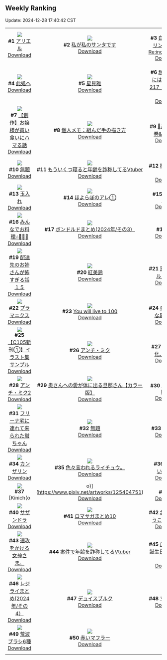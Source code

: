 ## Weekly Ranking
Update: 2024-12-28 17:40:42 CST

|      |      |      |
| :----: | :----: | :----: |
| ![](https://i.pixiv.re/c/240x480/img-master/img/2024/12/21/00/00/25/125368088_p0_master1200.jpg)<br>**#1** [アリエル](https://www.pixiv.net/artworks/125368088)<br>[Download](https://i.pixiv.re/img-original/img/2024/12/21/00/00/25/125368088_p0.png) | ![](https://i.pixiv.re/c/240x480/img-master/img/2024/12/22/07/30/01/125408413_p0_master1200.jpg)<br>**#2** [私が私のサンタです](https://www.pixiv.net/artworks/125408413)<br>[Download](https://i.pixiv.re/img-original/img/2024/12/22/07/30/01/125408413_p0.jpg) | ![](https://i.pixiv.re/c/240x480/img-master/img/2024/12/21/10/58/42/125378897_p0_master1200.jpg)<br>**#3** [白い雪のプリンセスは-Re:incarnation-](https://www.pixiv.net/artworks/125378897)<br>[Download](https://i.pixiv.re/img-original/img/2024/12/21/10/58/42/125378897_p0.png) |
| ![](https://i.pixiv.re/c/240x480/img-master/img/2024/12/23/19/43/45/125456263_p0_master1200.jpg)<br>**#4** [此処へ](https://www.pixiv.net/artworks/125456263)<br>[Download](https://i.pixiv.re/img-original/img/2024/12/23/19/43/45/125456263_p0.jpg) | ![](https://i.pixiv.re/c/240x480/img-master/img/2024/12/22/01/23/17/125403192_p0_master1200.jpg)<br>**#5** [星見雅](https://www.pixiv.net/artworks/125403192)<br>[Download](https://i.pixiv.re/img-original/img/2024/12/22/01/23/17/125403192_p0.png) | ![](https://i.pixiv.re/c/240x480/img-master/img/2024/12/22/18/40/51/125422046_p0_master1200.jpg)<br>**#6** [現実もたまには嘘をつく217「応援するよ」](https://www.pixiv.net/artworks/125422046)<br>[Download](https://i.pixiv.re/img-original/img/2024/12/22/18/40/51/125422046_p0.jpg) |
| ![](https://i.pixiv.re/c/240x480/img-master/img/2024/12/22/07/42/49/125408558_p0_master1200.jpg)<br>**#7** [【創作】お嬢様が買い食いにハマる話](https://www.pixiv.net/artworks/125408558)<br>[Download](https://i.pixiv.re/img-original/img/2024/12/22/07/42/49/125408558_p0.jpg) | ![](https://i.pixiv.re/c/240x480/img-master/img/2024/12/21/06/00/05/125374765_p0_master1200.jpg)<br>**#8** [個人メモ：組んだ手の描き方](https://www.pixiv.net/artworks/125374765)<br>[Download](https://i.pixiv.re/img-original/img/2024/12/21/06/00/05/125374765_p0.jpg) | ![](https://i.pixiv.re/c/240x480/img-master/img/2024/12/22/00/09/17/125400864_p0_master1200.jpg)<br>**#9** [🩵志乃と恋3巻&小説化🩷](https://www.pixiv.net/artworks/125400864)<br>[Download](https://i.pixiv.re/img-original/img/2024/12/22/00/09/17/125400864_p0.jpg) |
| ![](https://i.pixiv.re/c/240x480/img-master/img/2024/12/23/00/24/30/125436762_p0_master1200.jpg)<br>**#10** [無題](https://www.pixiv.net/artworks/125436762)<br>[Download](https://i.pixiv.re/img-original/img/2024/12/23/00/24/30/125436762_p0.png) | ![](https://i.pixiv.re/c/240x480/img-master/img/2024/12/22/21/18/20/125429079_p0_master1200.jpg)<br>**#11** [もういくつ寝ると年齢を詐称してるVtuber](https://www.pixiv.net/artworks/125429079)<br>[Download](https://i.pixiv.re/img-original/img/2024/12/22/21/18/20/125429079_p0.png) | ![](https://i.pixiv.re/c/240x480/img-master/img/2024/12/23/20/30/02/125457725_p0_master1200.jpg)<br>**#12** [模様つけ職人](https://www.pixiv.net/artworks/125457725)<br>[Download](https://i.pixiv.re/img-original/img/2024/12/23/20/30/02/125457725_p0.png) |
| ![](https://i.pixiv.re/c/240x480/img-master/img/2024/12/22/17/48/24/125421671_p0_master1200.jpg)<br>**#13** [玉入れ](https://www.pixiv.net/artworks/125421671)<br>[Download](https://i.pixiv.re/img-original/img/2024/12/22/17/48/24/125421671_p0.jpg) | ![](https://i.pixiv.re/c/240x480/img-master/img/2024/12/22/00/20/45/125401298_p0_master1200.jpg)<br>**#14** [ほよらぼのアレ①](https://www.pixiv.net/artworks/125401298)<br>[Download](https://i.pixiv.re/img-original/img/2024/12/22/00/20/45/125401298_p0.png) | ![](https://i.pixiv.re/c/240x480/img-master/img/2024/12/23/00/01/39/125435641_p0_master1200.jpg)<br>**#15** [Angelic Girls](https://www.pixiv.net/artworks/125435641)<br>[Download](https://i.pixiv.re/img-original/img/2024/12/23/00/01/39/125435641_p0.jpg) |
| ![](https://i.pixiv.re/c/240x480/img-master/img/2024/12/22/17/55/24/125421860_p0_master1200.jpg)<br>**#16** [みんなでお料理🎶🎂🎄🎅](https://www.pixiv.net/artworks/125421860)<br>[Download](https://i.pixiv.re/img-original/img/2024/12/22/17/55/24/125421860_p0.jpg) | ![](https://i.pixiv.re/c/240x480/img-master/img/2024/12/22/11/59/03/125413021_p0_master1200.jpg)<br>**#17** [ボンドルドまとめ(2024年/その3）](https://www.pixiv.net/artworks/125413021)<br>[Download](https://i.pixiv.re/img-original/img/2024/12/22/11/59/03/125413021_p0.jpg) | ![](https://i.pixiv.re/c/240x480/img-master/img/2024/12/22/01/24/59/125403242_p0_master1200.jpg)<br>**#18** [みゅ](https://www.pixiv.net/artworks/125403242)<br>[Download](https://i.pixiv.re/img-original/img/2024/12/22/01/24/59/125403242_p0.png) |
| ![](https://i.pixiv.re/c/240x480/img-master/img/2024/12/21/17/25/18/125386833_p0_master1200.jpg)<br>**#19** [配達先のお姉さんが怖すぎる話１５](https://www.pixiv.net/artworks/125386833)<br>[Download](https://i.pixiv.re/img-original/img/2024/12/21/17/25/18/125386833_p0.jpg) | ![](https://i.pixiv.re/c/240x480/img-master/img/2024/12/21/01/19/03/125370902_p0_master1200.jpg)<br>**#20** [紅美鈴](https://www.pixiv.net/artworks/125370902)<br>[Download](https://i.pixiv.re/img-original/img/2024/12/21/01/19/03/125370902_p0.jpg) | ![](https://i.pixiv.re/c/240x480/img-master/img/2024/12/22/10/08/48/125410848_p0_master1200.jpg)<br>**#21** [悪魔のリドル10周年](https://www.pixiv.net/artworks/125410848)<br>[Download](https://i.pixiv.re/img-original/img/2024/12/22/10/08/48/125410848_p0.png) |
| ![](https://i.pixiv.re/c/240x480/img-master/img/2024/12/23/00/00/21/125435446_p0_master1200.jpg)<br>**#22** [プラマニクス](https://www.pixiv.net/artworks/125435446)<br>[Download](https://i.pixiv.re/img-original/img/2024/12/23/00/00/21/125435446_p0.jpg) | ![](https://i.pixiv.re/c/240x480/img-master/img/2024/12/22/23/41/17/125434620_p0_master1200.jpg)<br>**#23** [You will live to 100](https://www.pixiv.net/artworks/125434620)<br>[Download](https://i.pixiv.re/img-original/img/2024/12/22/23/41/17/125434620_p0.png) | ![](https://i.pixiv.re/c/240x480/img-master/img/2024/12/22/00/00/13/125400095_p0_master1200.jpg)<br>**#24** [夜は無邪気な黒の証明](https://www.pixiv.net/artworks/125400095)<br>[Download](https://i.pixiv.re/img-original/img/2024/12/22/00/00/13/125400095_p0.jpg) |
| ![](https://i.pixiv.re/c/240x480/img-master/img/2024/12/21/20/20/57/125392185_p0_master1200.jpg)<br>**#25** [【C105新刊①】イラスト集サンプル](https://www.pixiv.net/artworks/125392185)<br>[Download](https://i.pixiv.re/img-original/img/2024/12/21/20/20/57/125392185_p0.png) | ![](https://i.pixiv.re/c/240x480/img-master/img/2024/12/22/04/11/53/125406152_master1200.jpg)<br>**#26** [アンチ・ミク](https://www.pixiv.net/artworks/125406152)<br>[Download](https://www.pixiv.net/artworks/125406152) | ![](https://i.pixiv.re/c/240x480/img-master/img/2024/12/22/20/38/00/125427518_p0_master1200.jpg)<br>**#27** [刃、女体化、受難。](https://www.pixiv.net/artworks/125427518)<br>[Download](https://i.pixiv.re/img-original/img/2024/12/22/20/38/00/125427518_p0.jpg) |
| ![](https://i.pixiv.re/c/240x480/img-master/img/2024/12/22/04/14/55/125406185_master1200.jpg)<br>**#28** [アンチ・ミク2](https://www.pixiv.net/artworks/125406185)<br>[Download](https://www.pixiv.net/artworks/125406185) | ![](https://i.pixiv.re/c/240x480/img-master/img/2024/12/21/00/03/25/125368476_p0_master1200.jpg)<br>**#29** [奥さんへの愛が体に出る旦那さん【カラー版】](https://www.pixiv.net/artworks/125368476)<br>[Download](https://i.pixiv.re/img-original/img/2024/12/21/00/03/25/125368476_p0.jpg) | ![](https://i.pixiv.re/c/240x480/img-master/img/2024/12/22/20/11/49/125426582_p0_master1200.jpg)<br>**#30** [Blooming Days](https://www.pixiv.net/artworks/125426582)<br>[Download](https://i.pixiv.re/img-original/img/2024/12/22/20/11/49/125426582_p0.jpg) |
| ![](https://i.pixiv.re/c/240x480/img-master/img/2024/12/22/18/33/13/125423204_p0_master1200.jpg)<br>**#31** [フリーナ宅に連れて来られた蛍ちゃん](https://www.pixiv.net/artworks/125423204)<br>[Download](https://i.pixiv.re/img-original/img/2024/12/22/18/33/13/125423204_p0.jpg) | ![](https://i.pixiv.re/c/240x480/img-master/img/2024/12/22/21/23/43/125429272_p0_master1200.jpg)<br>**#32** [無題](https://www.pixiv.net/artworks/125429272)<br>[Download](https://i.pixiv.re/img-original/img/2024/12/22/21/23/43/125429272_p0.jpg) | ![](https://i.pixiv.re/c/240x480/img-master/img/2024/12/22/00/00/01/125400002_p0_master1200.jpg)<br>**#33** [シトラリ](https://www.pixiv.net/artworks/125400002)<br>[Download](https://i.pixiv.re/img-original/img/2024/12/22/00/00/01/125400002_p0.jpg) |
| ![](https://i.pixiv.re/c/240x480/img-master/img/2024/12/22/00/00/35/125400178_p0_master1200.jpg)<br>**#34** [カンザリン](https://www.pixiv.net/artworks/125400178)<br>[Download](https://i.pixiv.re/img-original/img/2024/12/22/00/00/35/125400178_p0.png) | ![](https://i.pixiv.re/c/240x480/img-master/img/2024/12/23/07/19/54/125412580_p0_master1200.jpg)<br>**#35** [色々言われるライチュウ。](https://www.pixiv.net/artworks/125412580)<br>[Download](https://i.pixiv.re/img-original/img/2024/12/23/07/19/54/125412580_p0.jpg) | ![](https://i.pixiv.re/c/240x480/img-master/img/2024/12/22/00/10/04/125400900_p0_master1200.jpg)<br>**#36** [情けない・・・](https://www.pixiv.net/artworks/125400900)<br>[Download](https://i.pixiv.re/img-original/img/2024/12/22/00/10/04/125400900_p0.jpg) |
| ![](https://i.pixiv.re/c/240x480/img-master/img/2024/12/22/02/35/28/125404751_p0_master1200.jpg)<br>**#37** [Kinich(o|o)](https://www.pixiv.net/artworks/125404751)<br>[Download](https://i.pixiv.re/img-original/img/2024/12/22/02/35/28/125404751_p0.png) | ![](https://i.pixiv.re/c/240x480/img-master/img/2024/12/23/00/19/43/125436599_p0_master1200.jpg)<br>**#38** [頂](https://www.pixiv.net/artworks/125436599)<br>[Download](https://i.pixiv.re/img-original/img/2024/12/23/00/19/43/125436599_p0.jpg) | ![](https://i.pixiv.re/c/240x480/img-master/img/2024/12/22/16/37/06/125419680_p0_master1200.jpg)<br>**#39** [プテラ](https://www.pixiv.net/artworks/125419680)<br>[Download](https://i.pixiv.re/img-original/img/2024/12/22/16/37/06/125419680_p0.png) |
| ![](https://i.pixiv.re/c/240x480/img-master/img/2024/12/23/05/55/33/125428445_p0_master1200.jpg)<br>**#40** [サザンドラ](https://www.pixiv.net/artworks/125428445)<br>[Download](https://i.pixiv.re/img-original/img/2024/12/23/05/55/33/125428445_p0.jpg) | ![](https://i.pixiv.re/c/240x480/img-master/img/2024/12/22/12/19/52/125413700_p0_master1200.jpg)<br>**#41** [ロマサガまとめ10](https://www.pixiv.net/artworks/125413700)<br>[Download](https://i.pixiv.re/img-original/img/2024/12/22/12/19/52/125413700_p0.png) | ![](https://i.pixiv.re/c/240x480/img-master/img/2024/12/23/10/18/56/125445529_p0_master1200.jpg)<br>**#42** [名古屋へようこそ！🍡🌸🧋](https://www.pixiv.net/artworks/125445529)<br>[Download](https://i.pixiv.re/img-original/img/2024/12/23/10/18/56/125445529_p0.jpg) |
| ![](https://i.pixiv.re/c/240x480/img-master/img/2024/12/21/10/19/24/125378249_p0_master1200.jpg)<br>**#43** [速攻をかける女神さま。](https://www.pixiv.net/artworks/125378249)<br>[Download](https://i.pixiv.re/img-original/img/2024/12/21/10/19/24/125378249_p0.jpg) | ![](https://i.pixiv.re/c/240x480/img-master/img/2024/12/21/21/19/24/125394265_p0_master1200.jpg)<br>**#44** [案件で年齢を詐称してるVtuber](https://www.pixiv.net/artworks/125394265)<br>[Download](https://i.pixiv.re/img-original/img/2024/12/21/21/19/24/125394265_p0.png) | ![](https://i.pixiv.re/c/240x480/img-master/img/2024/12/21/15/39/33/125384505_p0_master1200.jpg)<br>**#45** [広ちゃんお誕生日おめでとう‼︎](https://www.pixiv.net/artworks/125384505)<br>[Download](https://i.pixiv.re/img-original/img/2024/12/21/15/39/33/125384505_p0.jpg) |
| ![](https://i.pixiv.re/c/240x480/img-master/img/2024/12/22/12/10/00/125413453_p0_master1200.jpg)<br>**#46** [レジライまとめ(2024年/その4）](https://www.pixiv.net/artworks/125413453)<br>[Download](https://i.pixiv.re/img-original/img/2024/12/22/12/10/00/125413453_p0.jpg) | ![](https://i.pixiv.re/c/240x480/img-master/img/2024/12/22/22/00/04/125430610_p0_master1200.jpg)<br>**#47** [デュイスブルク](https://www.pixiv.net/artworks/125430610)<br>[Download](https://i.pixiv.re/img-original/img/2024/12/22/22/00/04/125430610_p0.jpg) | ![](https://i.pixiv.re/c/240x480/img-master/img/2024/12/21/17/30/20/125386970_p0_master1200.jpg)<br>**#48** [マーヴィカ](https://www.pixiv.net/artworks/125386970)<br>[Download](https://i.pixiv.re/img-original/img/2024/12/21/17/30/20/125386970_p0.jpg) |
| ![](https://i.pixiv.re/c/240x480/img-master/img/2024/12/22/09/26/47/125410090_p0_master1200.jpg)<br>**#49** [荒波ブラシ6種](https://www.pixiv.net/artworks/125410090)<br>[Download](https://i.pixiv.re/img-original/img/2024/12/22/09/26/47/125410090_p0.jpg) | ![](https://i.pixiv.re/c/240x480/img-master/img/2024/12/22/22/25/07/125431633_p0_master1200.jpg)<br>**#50** [赤いマフラー](https://www.pixiv.net/artworks/125431633)<br>[Download](https://i.pixiv.re/img-original/img/2024/12/22/22/25/07/125431633_p0.jpg) |
|      |
